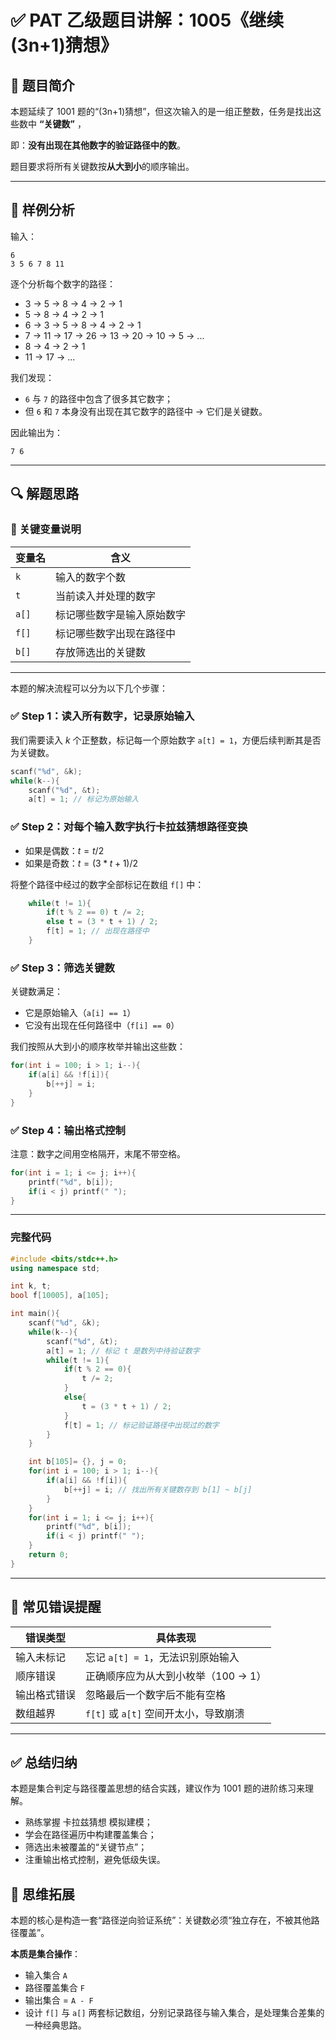 # ✅ PAT 乙级题目讲解：1005《继续(3n+1)猜想》

## 🧩 题目简介

本题延续了 1001 题的“(3n+1)猜想”，但这次输入的是一组正整数，任务是找出这些数中 **“关键数”** ，

 即：**没有出现在其他数字的验证路径中的数**。

题目要求将所有关键数按**从大到小**的顺序输出。

---

## 🧪 样例分析

输入：

```
6
3 5 6 7 8 11
```

逐个分析每个数字的路径：

- 3 → 5 → 8 → 4 → 2 → 1
- 5 → 8 → 4 → 2 → 1
- 6 → 3 → 5 → 8 → 4 → 2 → 1
- 7 → 11 → 17 → 26 → 13 → 20 → 10 → 5 → ...
- 8 → 4 → 2 → 1
- 11 → 17 → ...

我们发现：

- `6` 与 `7` 的路径中包含了很多其它数字；
- 但 `6` 和 `7` 本身没有出现在其它数字的路径中 → 它们是关键数。

因此输出为：

```
7 6
```

---

## 🔍 解题思路

### 📎 关键变量说明

| 变量名 | 含义                       |
| ------ | -------------------------- |
| `k`    | 输入的数字个数             |
| `t`    | 当前读入并处理的数字       |
| `a[]`  | 标记哪些数字是输入原始数字 |
| `f[]`  | 标记哪些数字出现在路径中   |
| `b[]`  | 存放筛选出的关键数         |

---

本题的解决流程可以分为以下几个步骤：

### ✅ Step 1：读入所有数字，记录原始输入

我们需要读入 $k$ 个正整数，标记每一个原始数字 `a[t] = 1`，方便后续判断其是否为关键数。

```cpp
scanf("%d", &k);
while(k--){
    scanf("%d", &t);
    a[t] = 1; // 标记为原始输入
```

### ✅ Step 2：对每个输入数字执行卡拉兹猜想路径变换

- 如果是偶数：$t = t / 2$
- 如果是奇数：$t = (3 * t + 1) / 2$

将整个路径中经过的数字全部标记在数组 `f[]` 中：

```cpp
    while(t != 1){
        if(t % 2 == 0) t /= 2;
        else t = (3 * t + 1) / 2;
        f[t] = 1; // 出现在路径中
    }
```

### ✅ Step 3：筛选关键数

关键数满足：

- 它是原始输入（`a[i] == 1`）
- 它没有出现在任何路径中（`f[i] == 0`）

我们按照从大到小的顺序枚举并输出这些数：

```cpp
for(int i = 100; i > 1; i--){
    if(a[i] && !f[i]){
        b[++j] = i;
    }
}
```

### ✅ Step 4：输出格式控制

注意：数字之间用空格隔开，末尾不带空格。

```cpp
for(int i = 1; i <= j; i++){
    printf("%d", b[i]);
    if(i < j) printf(" ");
}
```

---

### 完整代码

```cpp
#include <bits/stdc++.h>
using namespace std;

int k, t;
bool f[10005], a[105];

int main(){
    scanf("%d", &k);
    while(k--){
        scanf("%d", &t);
        a[t] = 1; // 标记 t 是数列中待验证数字
        while(t != 1){
            if(t % 2 == 0){
                t /= 2;
            }
            else{
                t = (3 * t + 1) / 2;
            }
            f[t] = 1; // 标记验证路径中出现过的数字
        }
    }

    int b[105]= {}, j = 0;
    for(int i = 100; i > 1; i--){
        if(a[i] && !f[i]){
            b[++j] = i; // 找出所有关键数存到 b[1] ~ b[j] 
        }
    }
    for(int i = 1; i <= j; i++){
        printf("%d", b[i]);
        if(i < j) printf(" ");
    }
    return 0;
}
```

---


## 🚧 常见错误提醒

| 错误类型     | 具体表现                              |
| ------------ | ------------------------------------- |
| 输入未标记   | 忘记 `a[t] = 1`，无法识别原始输入     |
| 顺序错误     | 正确顺序应为从大到小枚举（100 → 1）   |
| 输出格式错误 | 忽略最后一个数字后不能有空格          |
| 数组越界     | `f[t]` 或 `a[t]` 空间开太小，导致崩溃 |

---

## ✅ 总结归纳

本题是集合判定与路径覆盖思想的结合实践，建议作为 1001 题的进阶练习来理解。

- 熟练掌握 卡拉兹猜想 模拟建模；
- 学会在路径遍历中构建覆盖集合；
- 筛选出未被覆盖的“关键节点”；
- 注重输出格式控制，避免低级失误。


## 🧠 思维拓展

本题的核心是构造一套“路径逆向验证系统”：关键数必须“独立存在，不被其他路径覆盖”。

**本质是集合操作**：

- 输入集合 `A`
- 路径覆盖集合 `F`
- 输出集合 = `A - F`
- 设计 `f[]` 与 `a[]` 两套标记数组，分别记录路径与输入集合，是处理集合差集的一种经典思路。
